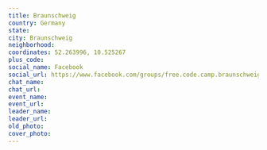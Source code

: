 ```yaml
---
title: Braunschweig
country: Germany
state: 
city: Braunschweig
neighborhood: 
coordinates: 52.263996, 10.525267
plus_code:
social_name: Facebook
social_url: https://www.facebook.com/groups/free.code.camp.braunschweig
chat_name:
chat_url:
event_name:
event_url:
leader_name:
leader_url:
old_photo: 
cover_photo:
---
```

